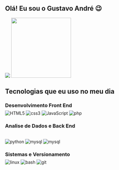 ## Olá! Eu sou o Gustavo André 😉

<div id="dashboard">
<img src="https://github-readme-stats.vercel.app/api?username=gustavoandredev&show_icons=true&theme=dracula">
<img height="196cm" src="https://github-readme-stats.vercel.app/api/top-langs/?username=gustavoandredev&show_icons=true&theme=dracula">
</div>

## Tecnologias que eu uso no meu dia

<h3 style="margin-bottom: -10px;">Desenvolvimento Front End</h3>

<div style="display: inline_block;"><br/>
    <img alt="HTML5" src="https://img.shields.io/badge/HTML5-E34F26?style=for-the-badge&logo=html5&logoColor=white">
    <img alt="css3" src="https://img.shields.io/badge/CSS3-1572B6?style=for-the-badge&logo=css3&logoColor=white">
    <img alt="JavaScript" src="https://img.shields.io/badge/JavaScript-F7DF1E?style=for-the-badge&logo=javascript&logoColor=black">
    <img alt="php" src="https://img.shields.io/badge/PHP-777BB4?style=for-the-badge&logo=php&logoColor=white">
</div>

<h3>Analise de Dados e Back End</h3>

<div style="display: inline_block;"><br/>
    <img alt="python" src="https://img.shields.io/badge/Python-3776AB?style=for-the-badge&logo=python&logoColor=white">
    <img alt="mysql" src="https://img.shields.io/badge/MySQL-00000F?style=for-the-badge&logo=mysql&logoColor=white">
    <img alt="mysql" src="https://img.shields.io/badge/Node.js-43853D?style=for-the-badge&logo=node.js&logoColor=white">

</div>

<h3 style="margin-bottom: -10px;">Sistemas e Versionamento</h3>

<div style="display: inline_block;"><br/>
    <img alt="linux" src="https://img.shields.io/badge/Linux-FCC624?style=for-the-badge&logo=linux&logoColor=black">
    <img alt="bash" src="https://img.shields.io/badge/GNU%20Bash-4EAA25?style=for-the-badge&logo=GNU%20Bash&logoColor=white">
    <img alt="git" src="https://img.shields.io/badge/GIT-E44C30?style=for-the-badge&logo=git&logoColor=white">

</div>
